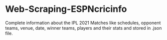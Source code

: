 # Web-Scraping-ESPNcricinfo
Complete information about the IPL 2021 Matches like schedules, opponent teams, venue, date, winner teams, players and their stats and stored
in .json file.
